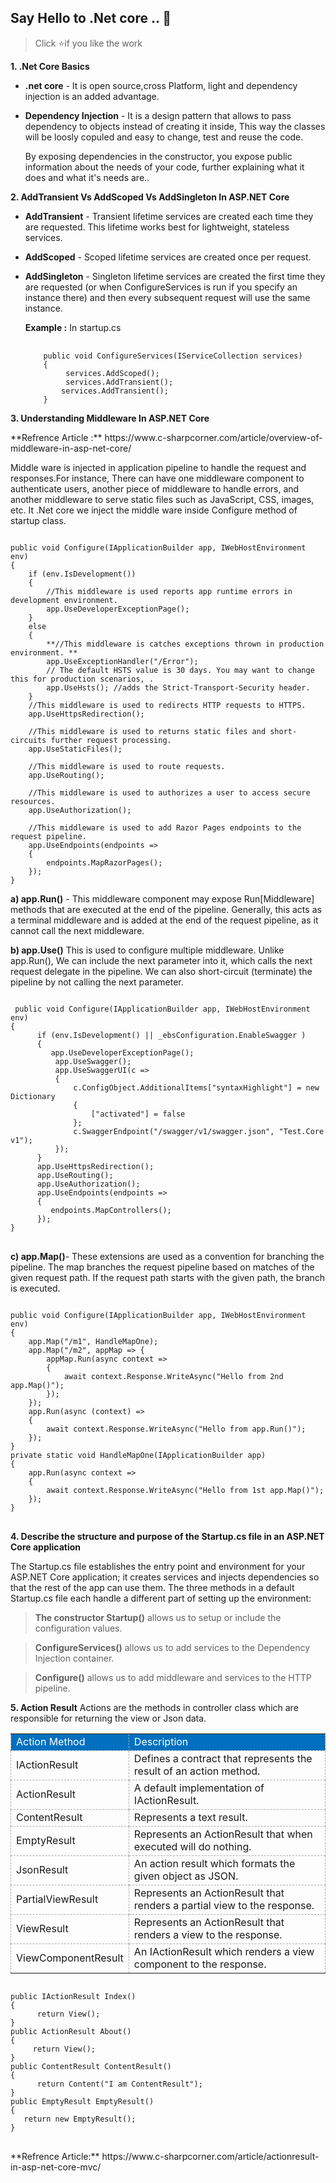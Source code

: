 ## Say Hello to .Net core .. 👋 
>Click :star:if you like the work 

**1. .Net Core Basics**
* **.net core**  - It is open source,cross Platform, light and dependency injection is an added advantage.

* **Dependency Injection** - It is a design pattern that allows to pass dependency to objects instead of creating it inside, This way the classes will be loosly copuled and easy to change, test and reuse the code.

   By exposing dependencies in the constructor, you expose public information about the needs of your code, further explaining what it does and what it's needs are..

**2. AddTransient Vs AddScoped Vs AddSingleton In ASP.NET Core**

* **AddTransient** - Transient lifetime services are created each time they are requested. This lifetime works best for lightweight, stateless services.

* **AddScoped** -
Scoped lifetime services are created once per request.

* **AddSingleton** -
Singleton lifetime services are created the first time they are requested (or when ConfigureServices is run if you specify an instance there) and then every subsequent request will use the same instance.

  **Example :**
  In startup.cs 
  <div> 
  <pre class="notranslate">
      <code> 
      public void ConfigureServices(IServiceCollection services)
      {
           services.AddScoped<ClassName>();
           services.AddTransient<IInterface, ClassName>();
          services.AddTransient<IInterface, ClassName>();
      } 
  </code></pre>
 </div>
 
**3. Understanding Middleware In ASP.NET Core**
<p>**Refrence Article :**  https://www.c-sharpcorner.com/article/overview-of-middleware-in-asp-net-core/</p>
<div>
Middle ware is injected in application pipeline to handle the request and responses.For instance, There can have one middleware component to authenticate users, another piece of middleware to handle errors, and another middleware to serve static files such as JavaScript, CSS, images, etc.
It .Net core we inject the middle ware inside Configure method of startup class.<br/>
 
<pre class="notranslate">
<code>
public void Configure(IApplicationBuilder app, IWebHostEnvironment env)    
{    
    if (env.IsDevelopment())    
    {    
        //This middleware is used reports app runtime errors in development environment.  
        app.UseDeveloperExceptionPage();    
    }    
    else    
    {    
        **//This middleware is catches exceptions thrown in production environment. **  
        app.UseExceptionHandler("/Error");   
        // The default HSTS value is 30 days. You may want to change this for production scenarios, .    
        app.UseHsts(); //adds the Strict-Transport-Security header.    
    }    
    //This middleware is used to redirects HTTP requests to HTTPS.  
    app.UseHttpsRedirection();   
    
    //This middleware is used to returns static files and short-circuits further request processing.   
    app.UseStaticFiles();  
    
    //This middleware is used to route requests.   
    app.UseRouting();   
    
    //This middleware is used to authorizes a user to access secure resources.  
    app.UseAuthorization();    
    
    //This middleware is used to add Razor Pages endpoints to the request pipeline.    
    app.UseEndpoints(endpoints =>    
    {    
        endpoints.MapRazorPages();               
    });    
} 
</code></pre> 
</div>

**a) app.Run()** -
This middleware component may expose Run[Middleware] methods that are executed at the end of the pipeline. Generally, this acts as a terminal middleware and is added at the end of the request pipeline, as it cannot call the next middleware.

**b) app.Use()**
This is used to configure multiple middleware. Unlike app.Run(), We can include the next parameter into it, which calls the next request delegate in the pipeline. We can also short-circuit (terminate) the pipeline by not calling the next parameter. 
<pre>
<code>
 public void Configure(IApplicationBuilder app, IWebHostEnvironment env)
{
      if (env.IsDevelopment() || _ebsConfiguration.EnableSwagger )
      {
         app.UseDeveloperExceptionPage();
          app.UseSwagger();
          app.UseSwaggerUI(c =>
          {
              c.ConfigObject.AdditionalItems["syntaxHighlight"] = new Dictionary<string, object>
              {
                  ["activated"] = false
              };
              c.SwaggerEndpoint("/swagger/v1/swagger.json", "Test.Core v1");
          });
      }
      app.UseHttpsRedirection();
      app.UseRouting();
      app.UseAuthorization();
      app.UseEndpoints(endpoints =>
      {
         endpoints.MapControllers();
      });
}
</code>
</pre>

**c) app.Map()**- These extensions are used as a convention for branching the pipeline. The map branches the request pipeline based on matches of the given request path. If the request path starts with the given path, the branch is executed.

<pre class="notranslate">
<code>
public void Configure(IApplicationBuilder app, IWebHostEnvironment env)  
{  
    app.Map("/m1", HandleMapOne);  
    app.Map("/m2", appMap => {  
        appMap.Run(async context =>  
        {  
            await context.Response.WriteAsync("Hello from 2nd app.Map()");  
        });  
    });  
    app.Run(async (context) =>  
    {  
        await context.Response.WriteAsync("Hello from app.Run()");  
    });  
}  
private static void HandleMapOne(IApplicationBuilder app)  
{  
    app.Run(async context =>  
    {  
        await context.Response.WriteAsync("Hello from 1st app.Map()");  
    });   
}
</code>
</pre> 

**4. Describe the structure and purpose of the Startup.cs file in an ASP.NET Core application**
<div>
The Startup.cs file establishes the entry point and environment for your ASP.NET Core application; it creates services and injects dependencies so that the rest of the app can use them. The three methods in a default Startup.cs file each handle a different part of setting up the environment:

>**The constructor Startup()** allows us to setup or include the configuration values.

>**ConfigureServices()** allows us to add services to the Dependency Injection container.

>**Configure()** allows us to add middleware and services to the HTTP pipeline.
</div>

**5. Action Result**
Actions are the methods in controller class which are responsible for returning the view or Json data.
<table>
<tbody style="outline: 0px;">
         <tr style="outline: 0px;" bgcolor="#0270bf">
             <td style="border: 1px dashed #ababab;">
             <div><span style="color: #ffffff;">Action Method</span></div>
             </td>
             <td style="border: 1px dashed #ababab;">
             <div><span style="color: #ffffff;">Description</span></div>
             </td>
         </tr>
         <tr>
             <td style="border: 1px dashed #ababab;">
             <div>IActionResult</div>
             </td>
             <td style="border: 1px dashed #ababab;">
             <div>Defines a contract that represents the result of an action method.</div>
             </td>
         </tr>
         <tr>
             <td style="border: 1px dashed #ababab;">
             <div>ActionResult</div>
             </td>
             <td style="border: 1px dashed #ababab;">
             <div>A default implementation of IActionResult.</div>
             </td>
         </tr>
         <tr>
             <td style="border: 1px dashed #ababab;">
             <div>ContentResult</div>
             </td>
             <td style="border: 1px dashed #ababab;">
             <div>Represents a text result.</div>
             </td>
         </tr>
         <tr>
             <td style="border: 1px dashed #ababab;">
             <div>EmptyResult</div>
             </td>
             <td style="border: 1px dashed #ababab;">
             <div>Represents an ActionResult that when executed will do nothing.</div>
             </td>
         </tr>
         <tr>
             <td style="border: 1px dashed #ababab;">
             <div>JsonResult</div>
             </td>
             <td style="border: 1px dashed #ababab;">
             <div>An action result which formats the given object as JSON.</div>
             </td>
         </tr>
         <tr>
             <td style="border: 1px dashed #ababab;">
             <div>PartialViewResult</div>
             </td>
             <td style="border: 1px dashed #ababab;">
             <div>Represents an ActionResult that renders a partial view to the response.</div>
             </td>
         </tr>
         <tr>
             <td style="border: 1px dashed #ababab;">
             <div>ViewResult</div>
             </td>
             <td style="border: 1px dashed #ababab;">
             <div>Represents an ActionResult that renders a view to the response.</div>
             </td>
         </tr>
         <tr>
             <td style="border: 1px dashed #ababab;">
             <div>ViewComponentResult</div>
             </td>
             <td style="border: 1px dashed #ababab;">
             <div>An IActionResult which renders a view component to the response.</div>
             </td>
         </tr>
     </tbody></table>
<pre class="notranslate">
<code>   
public IActionResult Index()  
{  
      return View();  
} 
public ActionResult About()  
{  
     return View();  
}
public ContentResult ContentResult()  
{  
      return Content("I am ContentResult");  
} 
public EmptyResult EmptyResult()  
{  
   return new EmptyResult();  
}
</code>
</pre> 
**Refrence Article:** https://www.c-sharpcorner.com/article/actionresult-in-asp-net-core-mvc/
